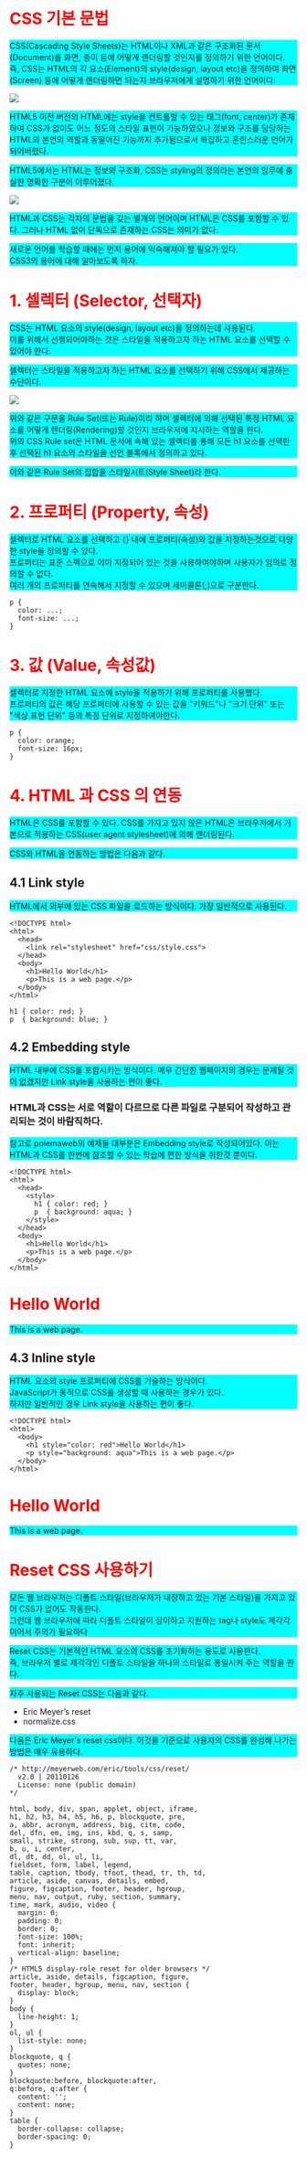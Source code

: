 # CSS 기본 문법

CSS(Cascading Style Sheets)는 HTML이나 XML과 같은 구조화된 문서(Document)를 화면, 종이 등에 어떻게 렌더링할 것인지를 정의하기 위한 언어이다.<br>
즉, CSS는 HTML의 각 요소(Element)의 style(design, layout etc)을 정의하여 화면(Screen) 등에 어떻게 렌더링하면 되는지 브라우저에게 설명하기 위한 언어이다.

<img src="https://poiemaweb.com/img/html-css.png">

HTML5 이전 버전의 HTML에는 style을 컨트롤할 수 있는 태그(font, center)가 존재하여 CSS가 없이도 어느 정도의 스타일 표현이 가능하였으나 정보와 구조를 담당하는 HTML의 본연의 역할과 동떨어진 기능까지 추가됨으로서 복잡하고 혼란스러운 언어가 되어버렸다.

HTML5에서는 HTML는 정보와 구조화, CSS는 styling의 정의라는 본연의 임무에 충실한 명확한 구분이 이루어졌다.

<img src="https://poiemaweb.com/img/html5.png">

HTML과 CSS는 각자의 문법을 갖는 별개의 언어이며 HTML은 CSS를 포함할 수 있다. 그러나 HTML 없이 단독으로 존재하는 CSS는 의미가 없다.

새로운 언어를 학습할 때에는 먼저 용어에 익숙해져야 할 필요가 있다.<br>
CSS3의 용어에 대해 알아보도록 하자.


# 1. 셀렉터 (Selector, 선택자)

CSS는 HTML 요소의 style(design, layout etc)을 정의하는데 사용된다. <br>
이를 위해서 선행되어야하는 것은 스타일을 적용하고자 하는 HTML 요소를 선택할 수 있어야 한다.

셀렉터는 스타일을 적용하고자 하는 HTML 요소를 선택하기 위해 CSS에서 제공하는 수단이다.

<img src="https://poiemaweb.com/img/css-syntax.png">

위와 같은 구문을 Rule Set(또는 Rule)이라 하며 셀렉터에 의해 선택된 특정 HTML 요소를 어떻게 렌더링(Rendering)할 것인지 브라우저에 지시하는 역할을 한다.<br>
위의 CSS Rule set은 HTML 문서에 속해 있는 셀렉터를 통해 모든 h1 요소를 선택한 후 선택된 h1 요소의 스타일을 선언 블록에서 정의하고 있다.

이와 같은 Rule Set의 집합을 스타일시트(Style Sheet)라 한다.


# 2. 프로퍼티 (Property, 속성)

셀렉터로 HTML 요소를 선택하고 {} 내에 프로퍼티(속성)와 값을 지정하는것으로 다양한 style을 정의할 수 있다.<br>
프로퍼티는 표준 스펙으로 이미 지정되어 있는 것을 사용하여야하며 사용자가 임의로 정의할 수 없다. <br>
여러 개의 프로퍼티를 연속해서 지정할 수 있으며 세미콜론(;)으로 구분한다.

```angular2html
p {
  color: ...;
  font-size: ...;
}
```


# 3. 값 (Value, 속성값)

셀렉터로 지정한 HTML 요소에 style을 적용하기 위해 프로퍼티를 사용했다.<br>
프로퍼티의 값은 해당 프로퍼티에 사용할 수 있는 값을 "키워드"나 "크기 단위" 또는 "색상 표현 단위" 등의 특정 단위로 지정하여야한다.

```angular2html
p {
  color: orange;
  font-size: 16px;
}
```


# 4. HTML 과 CSS 의 연동

HTML은 CSS를 포함할 수 있다. CSS를 가지고 있지 않은 HTML은 브라우저에서 기본으로 적용하는 CSS(user agent stylesheet)에 의해 렌더링된다.

CSS와 HTML을 연동하는 방법은 다음과 같다.


## 4.1 Link style

HTML에서 외부에 있는 CSS 파일을 로드하는 방식이다. 가장 일반적으로 사용된다.
```angular2html
<!DOCTYPE html>
<html>
  <head>
    <link rel="stylesheet" href="css/style.css">
  </head>
  <body>
    <h1>Hello World</h1>
    <p>This is a web page.</p>
  </body>
</html>
```
```angular2html
h1 { color: red; }
p  { background: blue; }
```

## 4.2 Embedding style

HTML 내부에 CSS를 포함시키는 방식이다. 매우 간단한 웹페이지의 경우는 문제될 것이 없겠지만 Link style을 사용하는 편이 좋다.<br>
### HTML과 CSS는 서로 역할이 다르므로 다른 파일로 구분되어 작성하고 관리되는 것이 바람직하다.

참고로 poiemaweb의 예제들 대부분은 Embedding style로 작성되어있다.
이는 HTML과 CSS를 한번에 참조할 수 있는 학습에 편한 방식을 취한것 뿐이다.

```angular2html
<!DOCTYPE html>
<html>
  <head>
    <style>
      h1 { color: red; }
      p  { background: aqua; }
    </style>
  </head>
  <body>
    <h1>Hello World</h1>
    <p>This is a web page.</p>
  </body>
</html>
```
<!DOCTYPE html>
<html>
  <head>
    <style>
      h1 { color: red; }
      p  { background: aqua; }
    </style>
  </head>
  <body>
    <h1>Hello World</h1>
    <p>This is a web page.</p>
  </body>
</html>

## 4.3 Inline style

HTML 요소의 style 프로퍼티에 CSS를 기술하는 방식이다.<br>
JavaScript가 동적으로 CSS를 생성할 때 사용하는 경우가 있다.<br>
하지만 일반적인 경우 Link style을 사용하는 편이 좋다.

```angular2html
<!DOCTYPE html>
<html>
  <body>
    <h1 style="color: red">Hello World</h1>
    <p style="background: aqua">This is a web page.</p>
  </body>
</html>
```
<!DOCTYPE html>
<html>
  <body>
    <h1 style="color: red">Hello World</h1>
    <p style="background: aqua">This is a web page.</p>
  </body>
</html>



# Reset CSS 사용하기

모든 웹 브라우저는 디폴트 스타일(브라우저가 내장하고 있는 기본 스타일)을 가지고 있어 CSS가 없어도 작동한다. <br>
그런데 웹 브라우저에 따라 디폴트 스타일이 상이하고 지원하는 tag나 style도 제각각이어서 주의가 필요하다

Reset CSS는 기본적인 HTML 요소의 CSS를 초기화하는 용도로 사용한다. <br>
즉, 브라우저 별로 제각각인 디폴트 스타일을 하나의 스타일로 통일시켜 주는 역할을 한다.

자주 사용되는 Reset CSS는 다음과 같다.
- Eric Meyer’s reset
- normalize.css

다음은 Eric Meyer's reset css이다. 이것을 기준으로 사용자의 CSS를 완성해 나가는 방법은 매우 유용하다.
```angular2html
/* http://meyerweb.com/eric/tools/css/reset/
  v2.0 | 20110126
  License: none (public domain)
*/

html, body, div, span, applet, object, iframe,
h1, h2, h3, h4, h5, h6, p, blockquote, pre,
a, abbr, acronym, address, big, cite, code,
del, dfn, em, img, ins, kbd, q, s, samp,
small, strike, strong, sub, sup, tt, var,
b, u, i, center,
dl, dt, dd, ol, ul, li,
fieldset, form, label, legend,
table, caption, tbody, tfoot, thead, tr, th, td,
article, aside, canvas, details, embed,
figure, figcaption, footer, header, hgroup,
menu, nav, output, ruby, section, summary,
time, mark, audio, video {
  margin: 0;
  padding: 0;
  border: 0;
  font-size: 100%;
  font: inherit;
  vertical-align: baseline;
}
/* HTML5 display-role reset for older browsers */
article, aside, details, figcaption, figure,
footer, header, hgroup, menu, nav, section {
  display: block;
}
body {
  line-height: 1;
}
ol, ul {
  list-style: none;
}
blockquote, q {
  quotes: none;
}
blockquote:before, blockquote:after,
q:before, q:after {
  content: '';
  content: none;
}
table {
  border-collapse: collapse;
  border-spacing: 0;
}
```



